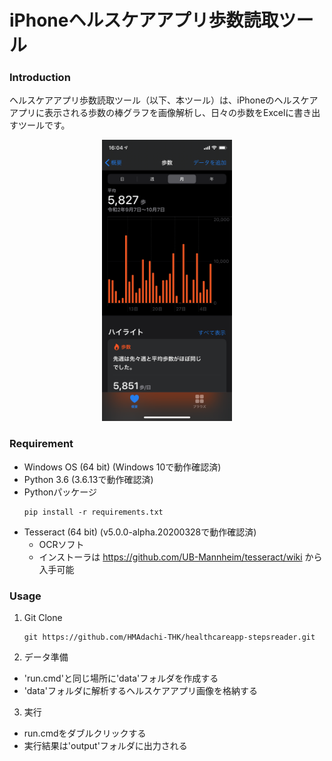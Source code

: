 # iPhoneヘルスケアアプリ歩数読取ツール

### Introduction

ヘルスケアアプリ歩数読取ツール（以下、本ツール）は、iPhoneのヘルスケアアプリに表示される歩数の棒グラフを画像解析し、日々の歩数をExcelに書き出すツールです。

<div align='center'>
<img src="./data_sample/iPhone11Pro.png" title='歩数の棒グラフのイメージ' height="450" />
</div>

### Requirement
* Windows OS (64 bit) (Windows 10で動作確認済)
* Python 3.6 (3.6.13で動作確認済)
* Pythonパッケージ
  ```shell
  pip install -r requirements.txt
  ```
* Tesseract (64 bit) (v5.0.0-alpha.20200328で動作確認済)
  - OCRソフト
  - インストーラは https://github.com/UB-Mannheim/tesseract/wiki から入手可能

### Usage

1. Git Clone

   ```shell
   git https://github.com/HMAdachi-THK/healthcareapp-stepsreader.git
   ```

2. データ準備

  * 'run.cmd'と同じ場所に'data'フォルダを作成する
  * 'data'フォルダに解析するヘルスケアアプリ画像を格納する
  
3. 実行

  * run.cmdをダブルクリックする
  * 実行結果は'output'フォルダに出力される
  

